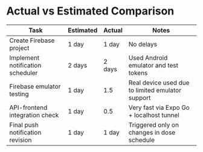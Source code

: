 # Actual vs Estimated Comparison

| Task                                | Estimated | Actual | Notes                                              |
|-------------------------------------|-----------|--------|----------------------------------------------------|
| Create Firebase project             | 1 day     | 1 day  | No delays                                          |
| Implement notification scheduler    | 2 days    | 2 days | Used Android emulator and test tokens              |
| Firebase emulator testing           | 1 day     | 1.5    | Real device used due to limited emulator support   |
| API-frontend integration check      | 1 day     | 0.5    | Very fast via Expo Go + localhost tunnel          |
| Final push notification revision    | 1 day     | 1 day  | Triggered only on changes in dose schedule        |
